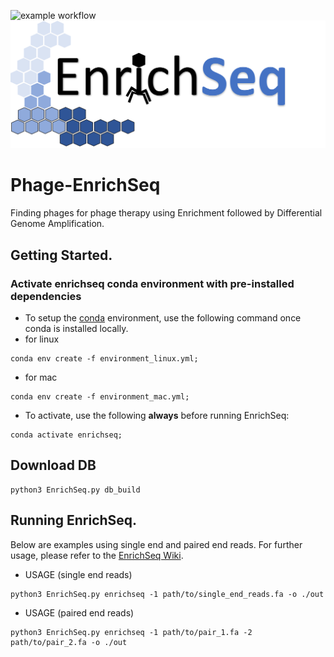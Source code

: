 ![example workflow](https://github.com/Dreycey/Phage-EnrichSeq/actions/workflows/github_actions.yml/badge.svg)
![EnrichSeq](figures/EnrichSeq-LOGO.png)

# Phage-EnrichSeq
Finding phages for phage therapy using Enrichment followed by Differential Genome Amplification.

## Getting Started.
### Activate enrichseq conda environment with pre-installed dependencies
* To setup the [conda](https://docs.conda.io/en/latest/miniconda.html) environment, use the following command once conda is installed locally.
* for linux
```
conda env create -f environment_linux.yml;
```
* for mac
```
conda env create -f environment_mac.yml;
```
* To activate, use the following **always** before running EnrichSeq:
```
conda activate enrichseq;
```

## Download DB
```
python3 EnrichSeq.py db_build
```

## Running EnrichSeq.
Below are examples using single end and paired end reads. For further usage, please refer to the [EnrichSeq Wiki](https://github.com/Dreycey/Phage-EnrichSeq/wiki).

* USAGE (single end reads)
```
python3 EnrichSeq.py enrichseq -1 path/to/single_end_reads.fa -o ./out
```

* USAGE (paired end reads)
```
python3 EnrichSeq.py enrichseq -1 path/to/pair_1.fa -2 path/to/pair_2.fa -o ./out
```